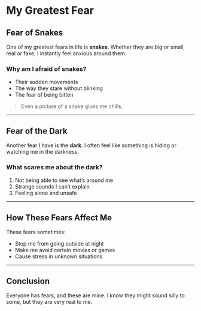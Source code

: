 # My Greatest Fear
##  Fear of Snakes
One of my greatest fears in life is **snakes**. Whether they are big or small, real or fake, I instantly feel anxious around them.
### Why am I afraid of snakes?
- Their sudden movements 
- The way they stare without blinking 
- The fear of being bitten 
> Even a picture of a snake gives me chills.
---
##  Fear of the Dark
Another fear I have is the **dark**. I often feel like something is hiding or watching me in the darkness.
### What scares me about the dark?
1. Not being able to see what’s around me 
2. Strange sounds I can’t explain 
3. Feeling alone and unsafe
---
##  How These Fears Affect Me
These fears sometimes:
- Stop me from going outside at night
- Make me avoid certain movies or games
- Cause stress in unknown situations
---
## Conclusion
Everyone has fears, and these are mine. I know they might sound silly to some, but they are very real to me.

